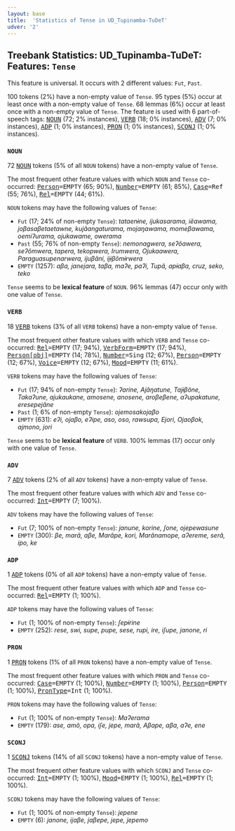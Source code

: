 ```yaml
---
layout: base
title:  'Statistics of Tense in UD_Tupinamba-TuDeT'
udver: '2'
---
```


## Treebank Statistics: UD_Tupinamba-TuDeT: Features: `Tense`

This feature is universal.
It occurs with 2 different values: `Fut`, `Past`.

100 tokens (2%) have a non-empty value of `Tense`.
95 types (5%) occur at least once with a non-empty value of `Tense`.
68 lemmas (6%) occur at least once with a non-empty value of `Tense`.
The feature is used with 6 part-of-speech tags: <tt><a href="tpn_tudet-pos-NOUN.html">NOUN</a></tt> (72; 2% instances), <tt><a href="tpn_tudet-pos-VERB.html">VERB</a></tt> (18; 0% instances), <tt><a href="tpn_tudet-pos-ADV.html">ADV</a></tt> (7; 0% instances), <tt><a href="tpn_tudet-pos-ADP.html">ADP</a></tt> (1; 0% instances), <tt><a href="tpn_tudet-pos-PRON.html">PRON</a></tt> (1; 0% instances), <tt><a href="tpn_tudet-pos-SCONJ.html">SCONJ</a></tt> (1; 0% instances).

### `NOUN`

72 <tt><a href="tpn_tudet-pos-NOUN.html">NOUN</a></tt> tokens (5% of all `NOUN` tokens) have a non-empty value of `Tense`.

The most frequent other feature values with which `NOUN` and `Tense` co-occurred: <tt><a href="tpn_tudet-feat-Person.html">Person</a></tt><tt>=EMPTY</tt> (65; 90%), <tt><a href="tpn_tudet-feat-Number.html">Number</a></tt><tt>=EMPTY</tt> (61; 85%), <tt><a href="tpn_tudet-feat-Case.html">Case</a></tt><tt>=Ref</tt> (55; 76%), <tt><a href="tpn_tudet-feat-Rel.html">Rel</a></tt><tt>=EMPTY</tt> (44; 61%).

`NOUN` tokens may have the following values of `Tense`:

* `Fut` (17; 24% of non-empty `Tense`): <em>tataenɨne, ijukasarama, iẽawama, joβasaβetaetawne, kujãangaturama, mojaŋawama, momeβawama, oemiʔurama, ojukawame, owerama</em>
* `Past` (55; 76% of non-empty `Tense`): <em>nemonagwera, seʔõawera, seʔõmwera, tapera, tekopwera, Irumwera, Ojukaawera, Paraguasupenarwera, ijuβãni, ijɨβõmɨrwera</em>
* `EMPTY` (1257): <em>aβa, janejara, taβa, maʔe, paʔi, Tupã, apɨaβa, cruz, seko, teko</em>

`Tense` seems to be **lexical feature** of `NOUN`. 96% lemmas (47) occur only with one value of `Tense`.

### `VERB`

18 <tt><a href="tpn_tudet-pos-VERB.html">VERB</a></tt> tokens (3% of all `VERB` tokens) have a non-empty value of `Tense`.

The most frequent other feature values with which `VERB` and `Tense` co-occurred: <tt><a href="tpn_tudet-feat-Rel.html">Rel</a></tt><tt>=EMPTY</tt> (17; 94%), <tt><a href="tpn_tudet-feat-VerbForm.html">VerbForm</a></tt><tt>=EMPTY</tt> (17; 94%), <tt><a href="tpn_tudet-feat-Person-obj.html">Person[obj]</a></tt><tt>=EMPTY</tt> (14; 78%), <tt><a href="tpn_tudet-feat-Number.html">Number</a></tt><tt>=Sing</tt> (12; 67%), <tt><a href="tpn_tudet-feat-Person.html">Person</a></tt><tt>=EMPTY</tt> (12; 67%), <tt><a href="tpn_tudet-feat-Voice.html">Voice</a></tt><tt>=EMPTY</tt> (12; 67%), <tt><a href="tpn_tudet-feat-Mood.html">Mood</a></tt><tt>=EMPTY</tt> (11; 61%).

`VERB` tokens may have the following values of `Tense`:

* `Fut` (17; 94% of non-empty `Tense`): <em>ʔarine, Ajãŋatune, Tajɨβõne, Takaʔune, ajukaukane, amosene, anosene, aroβeβene, aʔupakatune, eresepejãne</em>
* `Past` (1; 6% of non-empty `Tense`): <em>ojemosakojaβo</em>
* `EMPTY` (631): <em>eʔi, ojaβo, eʔipe, aso, oso, rawsupa, Ejori, Ojaoβok, ajmono, jori</em>

`Tense` seems to be **lexical feature** of `VERB`. 100% lemmas (17) occur only with one value of `Tense`.

### `ADV`

7 <tt><a href="tpn_tudet-pos-ADV.html">ADV</a></tt> tokens (2% of all `ADV` tokens) have a non-empty value of `Tense`.

The most frequent other feature values with which `ADV` and `Tense` co-occurred: <tt><a href="tpn_tudet-feat-Int.html">Int</a></tt><tt>=EMPTY</tt> (7; 100%).

`ADV` tokens may have the following values of `Tense`:

* `Fut` (7; 100% of non-empty `Tense`): <em>janune, korine, ʃone, ojepewasune</em>
* `EMPTY` (300): <em>βe, marã, aβe, Marãpe, kori, Marãnamope, aʔereme, serã, ipo, ke</em>

### `ADP`

1 <tt><a href="tpn_tudet-pos-ADP.html">ADP</a></tt> tokens (0% of all `ADP` tokens) have a non-empty value of `Tense`.

The most frequent other feature values with which `ADP` and `Tense` co-occurred: <tt><a href="tpn_tudet-feat-Rel.html">Rel</a></tt><tt>=EMPTY</tt> (1; 100%).

`ADP` tokens may have the following values of `Tense`:

* `Fut` (1; 100% of non-empty `Tense`): <em>ʃepɨ́rine</em>
* `EMPTY` (252): <em>rese, swi, supe, pupe, sese, rupi, ire, iʃupe, janone, ri</em>

### `PRON`

1 <tt><a href="tpn_tudet-pos-PRON.html">PRON</a></tt> tokens (1% of all `PRON` tokens) have a non-empty value of `Tense`.

The most frequent other feature values with which `PRON` and `Tense` co-occurred: <tt><a href="tpn_tudet-feat-Case.html">Case</a></tt><tt>=EMPTY</tt> (1; 100%), <tt><a href="tpn_tudet-feat-Number.html">Number</a></tt><tt>=EMPTY</tt> (1; 100%), <tt><a href="tpn_tudet-feat-Person.html">Person</a></tt><tt>=EMPTY</tt> (1; 100%), <tt><a href="tpn_tudet-feat-PronType.html">PronType</a></tt><tt>=Int</tt> (1; 100%).

`PRON` tokens may have the following values of `Tense`:

* `Fut` (1; 100% of non-empty `Tense`): <em>Maʔerama</em>
* `EMPTY` (179): <em>ase, amõ, opa, iʃe, jepe, marã, Aβape, aβa, aʔe, ene</em>

### `SCONJ`

1 <tt><a href="tpn_tudet-pos-SCONJ.html">SCONJ</a></tt> tokens (14% of all `SCONJ` tokens) have a non-empty value of `Tense`.

The most frequent other feature values with which `SCONJ` and `Tense` co-occurred: <tt><a href="tpn_tudet-feat-Int.html">Int</a></tt><tt>=EMPTY</tt> (1; 100%), <tt><a href="tpn_tudet-feat-Mood.html">Mood</a></tt><tt>=EMPTY</tt> (1; 100%), <tt><a href="tpn_tudet-feat-Rel.html">Rel</a></tt><tt>=EMPTY</tt> (1; 100%).

`SCONJ` tokens may have the following values of `Tense`:

* `Fut` (1; 100% of non-empty `Tense`): <em>jepene</em>
* `EMPTY` (6): <em>janone, ijaβe, jaβepe, jepe, jepemo</em>

